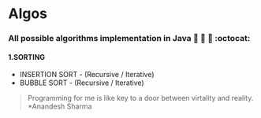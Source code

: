 # Algos
### All possible algorithms implementation in Java :tada: :rocket: :metal: :octocat:

#### 1.SORTING
* INSERTION SORT - (Recursive / Iterative)
* BUBBLE SORT - (Recursive / Iterative)

>Programming for me is like key to a door between virtality and reality.
*Anandesh Sharma

